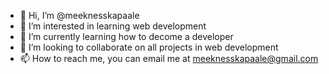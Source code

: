 - 👋 Hi, I’m @meeknesskapaale
- 👀 I’m interested in learning web development
- 🌱 I’m currently learning how to decome a developer
- 💞️ I’m looking to collaborate on all projects in web development
- 📫 How to reach me, you can email me at meeknesskapaale@gmail.com

<!---
meeknesskapaale/meeknesskapaale is a ✨ special ✨ repository because its `README.md` (this file) appears on your GitHub profile.
You can click the Preview link to take a look at your changes.
--->
